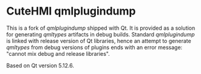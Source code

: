# CuteHMI qmlplugindump

This is a fork of _qmlplugindump_ shipped with Qt. It is provided as a solution for generating _qmltypes_ artifacts in debug builds.
Standard _qmlplugindump_ is linked with release version of Qt libraries, hence an attempt to generate _qmltypes_ from debug versions
of plugins ends with an error message: "cannot mix debug and release libraries".

Based on Qt version 5.12.6.
